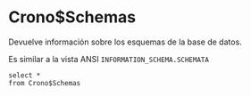 ﻿---
SidebarGroup: "index-db-views"
---

# Crono$Schemas

Devuelve información sobre los esquemas de la base de datos. 


Es similar a la vista ANSI `INFORMATION_SCHEMA.SCHEMATA`


```
select *
from Crono$Schemas
```
